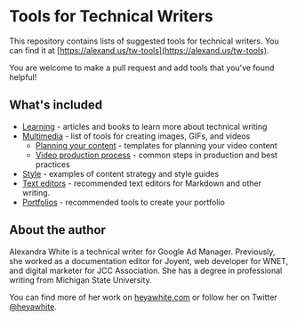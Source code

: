 # Tools for Technical Writers

This repository contains lists of suggested tools for technical writers. You can find it at [https://alexand.us/tw-tools](https://alexand.us/tw-tools).

You are welcome to make a pull request and add tools that you've found helpful!

## What's included

+ [Learning](/learning/) - articles and books to learn more about technical writing
+ [Multimedia](/multimedia/) - list of tools for creating images, GIFs, and videos
   + [Planning your content](/multimedia/templates/) - templates for planning your video content
   + [Video production process](/multimedia/making-a-video.md) - common steps in production and best practices
+ [Style](/style/) - examples of content strategy and style guides
+ [Text editors](/text-editors/) - recommended text editors for Markdown and other writing.
+ [Portfolios](/portfolio/) - recommended tools to create your portfolio

## About the author

Alexandra White is a technical writer for Google Ad Manager. Previously, she worked as a documentation editor for Joyent, web developer for WNET, and digital marketer for JCC Association. She has a degree in professional writing from Michigan State University.

You can find more of her work on [heyawhite.com](https://heyawhite.com) or follow her on Twitter [@heyawhite](https://twitter.com/heyawhite).
